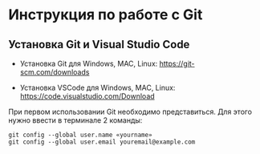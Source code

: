 # Инструкция по работе с Git

## Установка Git и Visual Studio Code

* Установка Git для Windows, MAC, Linux: https://git-scm.com/downloads

* Установка VSCode для Windows, MAC, Linux: https://code.visualstudio.com/Download

При первом использовании Git необходимо представиться.  Для этого нужно ввести в терминале 2 команды:
```
git config --global user.name «yourname»
git config --global user.email youremail@example.com
```